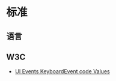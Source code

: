 # 标准

## 语言

## W3C

- [UI Events KeyboardEvent code Values](https://www.w3.org/TR/uievents-code/#key-alphanumeric-writing-system)
